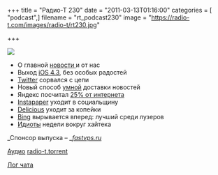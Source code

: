 +++
title = "Радио-Т 230"
date = "2011-03-13T01:16:00"
categories = [ "podcast",]
filename = "rt_podcast230"
image = "https://radio-t.com/images/radio-t/rt230.jpg"

+++

![](https://radio-t.com/images/radio-t/rt230.jpg)

- О главной [новости ](http://www.engadget.com/2011/03/09/ipad-2-review/)и от нас
- Выход [iOS 4.3](http://venturebeat.com/2011/03/09/apple-releases-ios-4-3-with-wifi-hotspot-improved-airplay/), без особых радостей
- [Twitter](http://techcrunch.com/2011/03/11/twitter-ecosystem-guidelines/) сорвался с цепи
- Новый способ [умной](http://mashable.com/2011/03/09/zite/) доставки новостей
- Яндекс посчитал [25% от интернета](http://habrahabr.ru/blogs/search_engines/115204/)
- [Instapaper](http://www.readwriteweb.com/archives/now_we_can_read_alone_together_instapaper_adds_soc.php) уходит в социальщину
- [Delicious](http://mashable.com/2011/03/11/delicious-yahoo-sale-report/) уходит за копейки
- [Bing](http://internetno.net/2011/03/11/sistema-bing-stala-poiskovikom-2-v-mire/) вырывается вперед: лучший среди лузеров
- [Идиоты](http://www.switched.com/2011/03/11/stolen-ring-posted-facebook-robert-driscoll-crystal-yamnitzky/) недели вокруг хайтека

_Спонсор выпуска – _[_fastvps.ru_](http://fastvps.ru/)

[Аудио](http://archive.rucast.net/radio-t/media/rt_podcast230.mp3)
[radio-t.torrent](http://www.radio-t.com/torrents/rt_podcast230.mp3.torrent)

[Лог чата](http://chat.radio-t.com/logs/radio-t-230.html)


<audio src="http://archive.rucast.net/radio-t/media/rt_podcast230.mp3" preload="none"></audio>